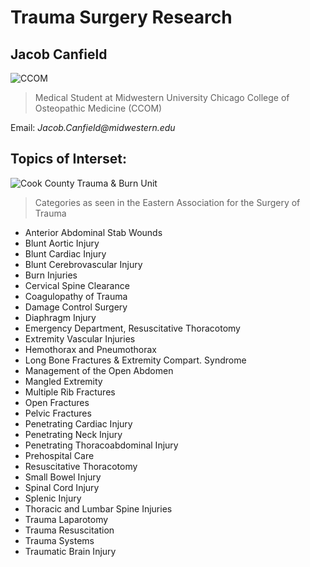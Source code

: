 # Trauma Surgery Research

## Jacob Canfield

![CCOM](https://upload.wikimedia.org/wikipedia/commons/thumb/d/da/CCOM_Seal.jpg/1200px-CCOM_Seal.jpg)

> Medical Student at Midwestern University Chicago College of Osteopathic Medicine (CCOM)

Email: _Jacob.Canfield@midwestern.edu_


## Topics of Interset:

![Cook County Trauma & Burn Unit](https://www.kindpng.com/picc/m/745-7452961_fellows-cook-county-trauma-burn-unit-graphic-design.png)

> Categories as seen in the Eastern Association for the Surgery of Trauma 

- Anterior Abdominal Stab Wounds
- Blunt Aortic Injury
- Blunt Cardiac Injury
- Blunt Cerebrovascular Injury
- Burn Injuries
- Cervical Spine Clearance
- Coagulopathy of Trauma
- Damage Control Surgery
- Diaphragm Injury
- Emergency Department, Resuscitative Thoracotomy
- Extremity Vascular Injuries
- Hemothorax and Pneumothorax
- Long Bone Fractures & Extremity Compart. Syndrome
- Management of the Open Abdomen
- Mangled Extremity
- Multiple Rib Fractures
- Open Fractures
- Pelvic Fractures
- Penetrating Cardiac Injury
- Penetrating Neck Injury
- Penetrating Thoracoabdominal Injury
- Prehospital Care
- Resuscitative Thoracotomy
- Small Bowel Injury
- Spinal Cord Injury
- Splenic Injury
- Thoracic and Lumbar Spine Injuries
- Trauma Laparotomy
- Trauma Resuscitation
- Trauma Systems
- Traumatic Brain Injury

